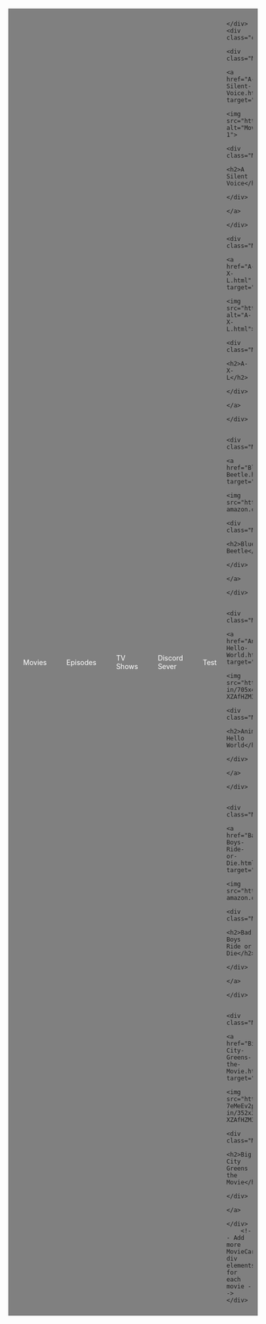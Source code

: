 <html lang="en">
<head>
    <meta charset="UTF-8">
    <meta name="viewport" content="width=device-width, initial-scale=1.0">
    <title>Syfer's Movie's</title>
    <style>
        body {
            background-color: lightTeal;
        }
        .container {
            display: flex;
            flex-wrap: wrap;
            justify-content: space-around;
            padding: 20px;
        }
        .movieCard {
            width: 200px;
            height: 300px;
            margin: 10px;
            background-color: white;
            border: 1px solid black;
            box-shadow: 5px 5px 5px grey;
            transition: transform 0.3s ease;
        }
        .MovieCard:hover {
            transform: scale(1.1);
        }
        .MovieCard a {
            text-decoration: none;
        }
        .MovieCard img {
            width: 150pxpx;
            height: 300px;
            margin: 0 auto;
            display: block;
        }
        .MovieInfo {
            padding: 10px;
            text-align: center;
        }
        .Menu {
            background-color: grey;
            display: flex;
            justify-content: center;
            align-items: center;
            padding: 10px;
            margin-top: 20px;
        }
        .Menu a {
            color: white;
            text-decoration: none;
            padding: 10px;
            margin: 0 10px;
        }
    </style>
</head>
<body>
    <div class="Menu">
        <a href="https://syfer-eng.github.io/">Movies</a>
        <a href="Episodes.html">Episodes</a>
        <a href="TV-Shows.html.html">TV Shows</a>
        <a href="https://discord.gg/JMfgMwgBxe">Discord Sever</a>
        <a href="Test.html">Test</a>


    </div>
    <div class="container">
        <div class="MovieCard">
            <a href="A-Silent-Voice.html" target="_blank">
                <img src="https://i.redd.it/4qvzjk0la1p91.jpg" alt="Movie 1">
                <div class="MovieInfo">
                    <h2>A Silent Voice</h2>
                </div>
            </a>
        </div>
        <div class="MovieCard">
            <a href="A-X-L.html" target="_blank">
                <img src="https://upload.wikimedia.org/wikipedia/en/6/6b/AXL_Official_Poster_2018.png" alt="A-X-L.html">
                <div class="MovieInfo">
                    <h2>A-X-L</h2>
                </div>
            </a>
        </div>
        
        <div class="MovieCard">
            <a href="Blue-Beetle.html" target="_blank">
                <img src="https://m.media-amazon.com/images/M/MV5BYzllNjdjODctNGMwMC00MWYzLTgwMDgtNmVkMDJiNGM2YjI3XkEyXkFqcGc@._V1_.jpg">
                <div class="MovieInfo">
                    <h2>Blue Beetle</h2>
                </div>
            </a>
        </div>

        <div class="MovieCard">
            <a href="AnimePahe-Hello-World.html" target="_blank">
                <img src="https://resizing.flixster.com/a0Gi3J8NO2rET6RuwlN8vrLTkWs=/fit-in/705x460/v2/https://resizing.flixster.com/-XZAfHZM39UwaGJIFWKAE8fS0ak=/v3/t/assets/p18010758_v_v8_aa.jpg">
                <div class="MovieInfo">
                    <h2>AnimePahe Hello World</h2>
                </div>
            </a>
        </div>

        <div class="MovieCard">
            <a href="Bad-Boys-Ride-or-Die.html" target="_blank">
                <img src="https://m.media-amazon.com/images/M/MV5BZWNjZWUwNDgtYTM4ZC00Zjk0LTg3ZWItNGEyZmVkZTIxZDk0XkEyXkFqcGc@._V1_.jpg">
                <div class="MovieInfo">
                    <h2>Bad Boys Ride or Die</h2>
                </div>
            </a>
        </div>

        <div class="MovieCard">
            <a href="Big-City-Greens-the-Movie.html" target="_blank">
                <img src="https://resizing.flixster.com/0xB-7eMeEv2pdl8ykyur4xVGE5A=/fit-in/352x330/v2/https://resizing.flixster.com/-XZAfHZM39UwaGJIFWKAE8fS0ak=/v3/t/assets/p27185063_v_v13_ac.jpg">
                <div class="MovieInfo">
                    <h2>Big City Greens the Movie</h2>
                </div>
            </a>
        </div>
        <!-- Add more MovieCard div elements for each movie -->
    </div>
</body>
</html>

